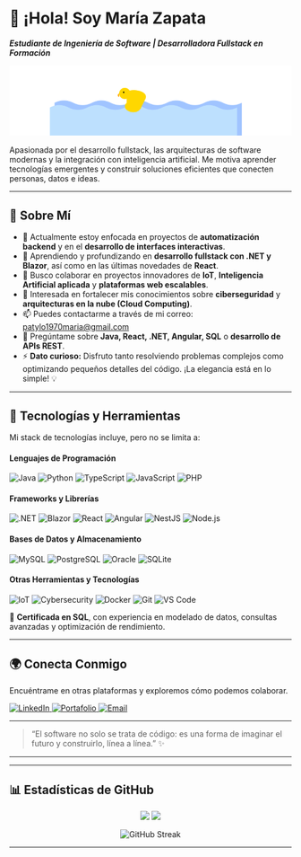 # 👋 ¡Hola! Soy María Zapata

***Estudiante de Ingeniería de Software | Desarrolladora Fullstack en Formación***

<p align="center">
  <img src="duck_animation.svg" alt="Patito Nadando" />
</p>

Apasionada por el desarrollo fullstack, las arquitecturas de software modernas y la integración con inteligencia artificial. Me motiva aprender tecnologías emergentes y construir soluciones eficientes que conecten personas, datos e ideas.

---

## 🚀 Sobre Mí

- 🔭 Actualmente estoy enfocada en proyectos de **automatización backend** y en el **desarrollo de interfaces interactivas**.
- 🌱 Aprendiendo y profundizando en **desarrollo fullstack con .NET y Blazor**, así como en las últimas novedades de **React**.
- 👯 Busco colaborar en proyectos innovadores de **IoT**, **Inteligencia Artificial aplicada** y **plataformas web escalables**.
- 🤔 Interesada en fortalecer mis conocimientos sobre **ciberseguridad** y **arquitecturas en la nube (Cloud Computing)**.
- 📫 Puedes contactarme a través de mi correo: [patylo1970maria@gmail.com](mailto:patylo1970maria@gmail.com)
- 💬 Pregúntame sobre **Java, React, .NET, Angular, SQL** o **desarrollo de APIs REST**.
- ⚡ **Dato curioso:** Disfruto tanto resolviendo problemas complejos como optimizando pequeños detalles del código. ¡La elegancia está en lo simple! 💡

---

## 🧠 Tecnologías y Herramientas

Mi stack de tecnologías incluye, pero no se limita a:

#### **Lenguajes de Programación**
<p>
  <img src="https://img.shields.io/badge/Java-%23ED8B00.svg?style=for-the-badge&logo=openjdk&logoColor=white" alt="Java"/>
  <img src="https://img.shields.io/badge/Python-%233776AB.svg?style=for-the-badge&logo=python&logoColor=white" alt="Python"/>
  <img src="https://img.shields.io/badge/TypeScript-%23007ACC.svg?style=for-the-badge&logo=typescript&logoColor=white" alt="TypeScript"/>
  <img src="https://img.shields.io/badge/JavaScript-%23F7DF1E.svg?style=for-the-badge&logo=javascript&logoColor=black" alt="JavaScript"/>
  <img src="https://img.shields.io/badge/PHP-%23777BB4.svg?style=for-the-badge&logo=php&logoColor=white" alt="PHP"/>
</p>

#### **Frameworks y Librerías**
<p>
  <img src="https://img.shields.io/badge/.NET-%23512BD4.svg?style=for-the-badge&logo=dotnet&logoColor=white" alt=".NET"/>
  <img src="https://img.shields.io/badge/Blazor-%23512BD4.svg?style=for-the-badge&logo=blazor&logoColor=white" alt="Blazor"/>
  <img src="https://img.shields.io/badge/React-%2361DAFB.svg?style=for-the-badge&logo=react&logoColor=black" alt="React"/>
  <img src="https://img.shields.io/badge/Angular-%23DD0031.svg?style=for-the-badge&logo=angular&logoColor=white" alt="Angular"/>
  <img src="https://img.shields.io/badge/NestJS-%23E0234E.svg?style=for-the-badge&logo=nestjs&logoColor=white" alt="NestJS"/>
  <img src="https://img.shields.io/badge/Node.js-%23339933.svg?style=for-the-badge&logo=node.js&logoColor=white" alt="Node.js"/>
</p>

#### **Bases de Datos y Almacenamiento**
<p>
  <img src="https://img.shields.io/badge/MySQL-%234479A1.svg?style=for-the-badge&logo=mysql&logoColor=white" alt="MySQL"/>
  <img src="https://img.shields.io/badge/PostgreSQL-%23336791.svg?style=for-the-badge&logo=postgresql&logoColor=white" alt="PostgreSQL"/>
  <img src="https://img.shields.io/badge/Oracle-%23F80000.svg?style=for-the-badge&logo=oracle&logoColor=white" alt="Oracle"/>
  <img src="https://img.shields.io/badge/SQLite-%23003B57.svg?style=for-the-badge&logo=sqlite&logoColor=white" alt="SQLite"/>
</p>

#### **Otras Herramientas y Tecnologías**
<p>
  <img src="https://img.shields.io/badge/IoT-%23009639.svg?style=for-the-badge&logo=arduino&logoColor=white" alt="IoT"/>
  <img src="https://img.shields.io/badge/Cybersecurity-%23000000.svg?style=for-the-badge&logo=protonvpn&logoColor=white" alt="Cybersecurity"/>
  <img src="https://img.shields.io/badge/Docker-%232496ED.svg?style=for-the-badge&logo=docker&logoColor=white" alt="Docker"/>
  <img src="https://img.shields.io/badge/Git-%23F05033.svg?style=for-the-badge&logo=git&logoColor=white" alt="Git"/>
  <img src="https://img.shields.io/badge/VS%20Code-%23007ACC.svg?style=for-the-badge&logo=visualstudiocode&logoColor=white" alt="VS Code"/>
</p>

📜 **Certificada en SQL**, con experiencia en modelado de datos, consultas avanzadas y optimización de rendimiento.

---

## 🌍 Conecta Conmigo

Encuéntrame en otras plataformas y exploremos cómo podemos colaborar.

<p>
  <a href="URL_DE_TU_LINKEDIN" target="_blank">
    <img src="https://img.shields.io/badge/LinkedIn-0077B5?style=for-the-badge&logo=linkedin&logoColor=white" alt="LinkedIn"/>
  </a>
  <a href="https://mariazapata.github.io" target="_blank">
    <img src="https://img.shields.io/badge/Portafolio-1DA1F2?style=for-the-badge&logo=github&logoColor=white" alt="Portafolio"/>
  </a>
  <a href="mailto:patylo1970maria@gmail.com">
    <img src="https://img.shields.io/badge/Email-D14836?style=for-the-badge&logo=gmail&logoColor=white" alt="Email"/>
  </a>
</p>

---

> “El software no solo se trata de código: es una forma de imaginar el futuro y construirlo, línea a línea.” ✨

---
---

## 📊 Estadísticas de GitHub

<div align="center">

<img height="180em" src="https://github-readme-stats.vercel.app/api?username=Mabe-Zapata&show_icons=true&theme=tokyonight&include_all_commits=true&count_private=true"/>
<img height="180em" src="https://github-readme-stats.vercel.app/api/top-langs/?username=Mabe-Zapata&layout=compact&langs_count=8&theme=tokyonight"/>

</div>

<div align="center">

![GitHub Streak](https://github-readme-streak-stats.herokuapp.com/?user=Mabe-Zapata&theme=tokyonight)

</div>

---

